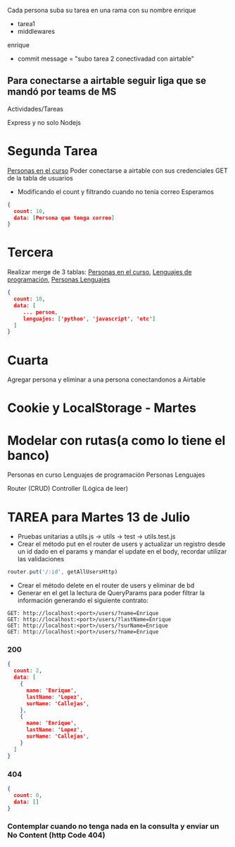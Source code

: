 Cada persona suba su tarea en una rama con su nombre
enrique
  - tarea1
  - middlewares


enrique
  - commit message = "subo tarea 2 conectivadad con airtable"


## Para conectarse a airtable seguir liga que se mandó por teams de MS

Actividades/Tareas

  Express y no solo Nodejs
# Segunda Tarea
  [Personas en el curso](https://airtable.com/appgiwqXmBRiTiCXK/api/docs#curl/table:personas%20en%20el%20curso)
  Poder conectarse a airtable con sus credenciales GET de la tabla de usuarios
  - Modificando el count y filtrando cuando no tenía correo
  Esperamos

```json
{
  count: 10,
  data: [Persona que tenga correo]
}
```

# Tercera
  Realizar merge de 3 tablas:
  [Personas en el curso](https://airtable.com/appgiwqXmBRiTiCXK/api/docs#curl/table:personas%20en%20el%20curso), 
  [Lenguajes de programación](https://airtable.com/appgiwqXmBRiTiCXK/api/docs#curl/table:lenguajesprogramacion), 
  [Personas Lenguajes](https://airtable.com/appgiwqXmBRiTiCXK/api/docs#curl/table:personaslenguajes)

```json
{
  count: 10,
  data: [
     ... person,
     lenguajes: ['python', 'javascript', 'etc']
  ]
}
```

# Cuarta
Agregar persona y eliminar a una persona conectandonos a Airtable

# Cookie y LocalStorage - Martes

# Modelar con rutas(a como lo tiene el banco)
Personas en curso
Lenguajes de programación
Personas Lenguajes

Router (CRUD)
Controller (Lógica de leer)


# TAREA para Martes 13 de Julio

- Pruebas unitarias a utils.js -> utils -> test -> utils.test.js
- Crear el método put en el router de users y actualizar un registro desde un id dado en el params y mandar el update en el body, recordar utilizar las validaciones
```javascript
router.put('/:id', getAllUsersHttp)
```
- Crear el método delete en el router de users y eliminar de bd
- Generar en el get la lectura de QueryParams para poder filtrar la información generando el siguiente contrato:

```
GET: http://localhost:<port>/users/?name=Enrique
GET: http://localhost:<port>/users/?lastName=Enrique
GET: http://localhost:<port>/users/?surName=Enrique
GET: http://localhost:<port>/users/?name=Enrique
```
### 200
```json
{
  count: 2,
  data: [
    {
      name: 'Enrique',
      lastName: 'Lopez',
      surName: 'Callejas',
    },
    {
      name: 'Enrique',
      lastName: 'Lopez',
      surName: 'Callejas',
    }
  ]
}
```
### 404
```json
{
  count: 0,
  data: []
}
```
### Contemplar cuando no tenga nada en la consulta y enviar un No Content (http Code 404)

